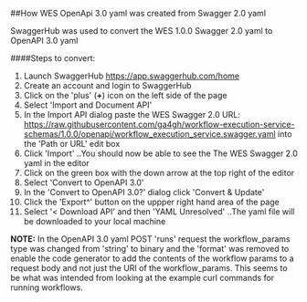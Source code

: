##How WES OpenApi 3.0 yaml was created from Swagger 2.0 yaml

SwaggerHub was used to convert the WES 1.0.0 Swagger 2.0 yaml to OpenAPI 3.0 yaml

####Steps to convert:
1. Launch SwaggerHub https://app.swaggerhub.com/home
2. Create an account and login to SwaggerHub
3. Click on the 'plus' (**+**) icon on the left side of the page
3. Select 'Import and Document API'
4. In the Import API dialog paste the WES Swagger 2.0 URL: 
https://raw.githubusercontent.com/ga4gh/workflow-execution-service-schemas/1.0.0/openapi/workflow_execution_service.swagger.yaml into the
 'Path or URL' edit box
5. Click 'Import'
..You should now be able to see the The WES Swagger 2.0 yaml in the editor
6. Click on the green box with the down arrow at the top right of the editor
7. Select 'Convert to OpenAPI 3.0'
8. In the 'Convert to OpenAPI 3.0?' dialog click 'Convert & Update'
9. Click the 'Export^' button on the uppper right hand area of the page
10. Select '< Download API' and then 'YAML Unresolved' ..The yaml file will be downloaded to your local machine

**NOTE:**
In the OpenAPI 3.0 yaml POST 'runs' request the workflow_params type was changed from 'string' to binary and the 'format' was removed to 
enable the code generator to add the contents of the workflow params to a request body and not just the URI of the workflow_params. This 
seems to be what was intended from looking at the example curl commands for running workflows.  